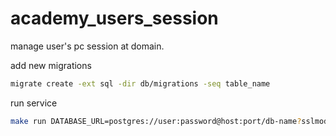 # academy_users_session
manage user's pc session at domain.


add new migrations
```bash
migrate create -ext sql -dir db/migrations -seq table_name
```

run service
```bash
make run DATABASE_URL=postgres://user:password@host:port/db-name?sslmode=disable
```